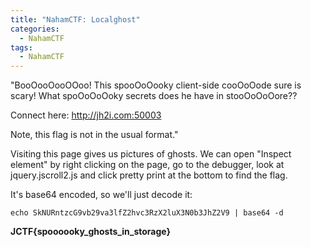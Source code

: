 ```yaml
---
title: "NahamCTF: Localghost"
categories:
  - NahamCTF
tags:
  - NahamCTF
---
```


"BooOooOooOOoo! This spooOoOooky client-side cooOoOode sure is scary! What spoOoOoOoky secrets does he have in stooOoOoOore??

Connect here:
http://jh2i.com:50003

Note, this flag is not in the usual format."


Visiting this page gives us pictures of ghosts. We can open "Inspect element" by right clicking on the page, go to the debugger, look at jquery.jscroll2.js and click pretty print at the bottom to find the flag.

It's base64 encoded, so we'll just decode it:

```
echo SkNURntzcG9vb29va3lfZ2hvc3RzX2luX3N0b3JhZ2V9 | base64 -d
```

**JCTF{spoooooky_ghosts_in_storage}**
